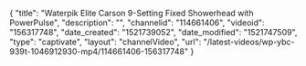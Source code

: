 {
    "title": "Waterpik Elite Carson 9-Setting Fixed Showerhead with PowerPulse",
    "description": "",
    "channelid": "114661406",
    "videoid": "156317748",
    "date_created": "1521739052",
    "date_modified": "1521747509",
    "type": "captivate",
    "layout": "channelVideo",
    "url": "\/latest-videos\/wp-ybc-939t-1046912930-mp4\/114661406-156317748"
}